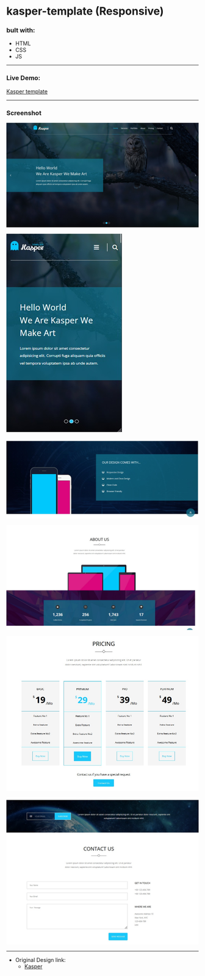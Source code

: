 # kasper-template (Responsive)
 ### bult with:
 * HTML
 * CSS
 * JS 
---
### Live Demo:
<!-- [Kasper template](https://mostafashahat2021.github.io/kasper-template-two/) -->
<a href="https://mostafashahat2021.github.io/kasper-template-two/" target="_blank">Kasper template</a>

---
### Screenshot
![Home page desktop](images/screenshot/home-desktop.jpg)

![Home mobile](images/screenshot/home-mobile.jpg)

![Services](images/screenshot/services.jpg)

![About](images/screenshot/about.jpg)

![Pricing](images/screenshot/pricing.jpg)

![Contacts](images/screenshot/contacts.jpg)

---
* Original Design link:
  * [Kasper](https://www.graphberry.com/item/kasper-one-page-psd-template)